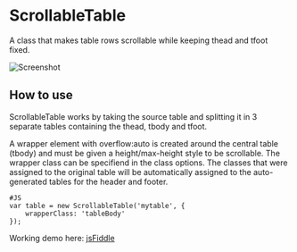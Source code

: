 ScrollableTable
===============

A class that makes table rows scrollable while keeping thead and tfoot fixed.

![Screenshot](http://mtorromeo.github.com/mootools-scrollable-table/screenshot.png)

How to use
----------

ScrollableTable works by taking the source table and splitting it in 3 separate tables containing the thead, tbody and tfoot.

A wrapper element with overflow:auto is created around the central table (tbody) and must be given a height/max-height style to be scrollable. The wrapper class can be specifiend in the class options.
The classes that were assigned to the original table will be automatically assigned to the auto-generated tables for the header and footer.

	#JS
	var table = new ScrollableTable('mytable', {
		wrapperClass: 'tableBody'
	});

Working demo here: [jsFiddle](http://jsfiddle.net/gnTZ4/6/)